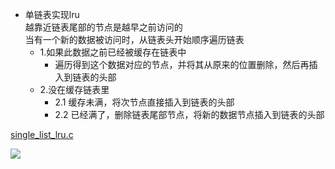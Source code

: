 * 单链表实现lru     
越靠近链表尾部的节点是越早之前访问的        
当有一个新的数据被访问时，从链表头开始顺序遍历链表
    * 1.如果此数据之前已经被缓存在链表中
        * 遍历得到这个数据对应的节点，并将其从原来的位置删除，然后再插入到链表的头部
    * 2.没在缓存链表里
        * 2.1 缓存未满，将次节点直接插入到链表的头部
        * 2.2 已经满了，删除链表尾部节点，将新的数据节点插入到链表的头部

[single_list_lru.c](https://github.com/hkui/algo_practice/blob/master/c/linklist/single_list_lru.c)

![](https://note.youdao.com/yws/api/personal/file/20C6E684C8E843CA9F3C33EB00A4F49F?method=download&shareKey=0859508c70eba48e40fc3adfe85cb51e)

